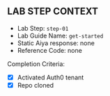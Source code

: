 ## LAB STEP CONTEXT
- Lab Step: `step-01`
- Lab Guide Name: `get-started`
- Static Aiya response: none
- Reference Code: none

Completion Criteria:
- [x] Activated Auth0 tenant
- [x] Repo cloned